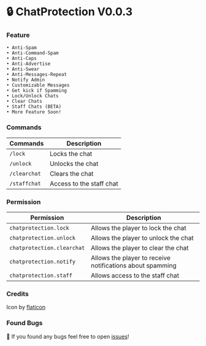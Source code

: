 # 🔒 ChatProtection V0.0.3
### Feature
    • Anti-Spam                                   
    • Anti-Command-Spam                                   
    • Anti-Caps                               
    • Anti-Advertise                              
    • Anti-Swear
    • Anti-Messages-Repeat
    • Notify Admin                                   
    • Customizable Messages                                   
    • Get kick if Spamming                               
    • Lock/Unlock Chats                               
    • Clear Chats
    • Staff Chats (BETA)
    • More Feature Soon!

### Commands
| Commands | Description |
|---------|-------------|
| ```/lock``` | Locks the chat |
| ```/unlock``` | Unlocks the chat |
| ```/clearchat``` | Clears the chat |
| ```/staffchat``` | Access to the staff chat |

### Permission
| Permission | Description |
|---------|-------------|
| ```chatprotection.lock``` | Allows the player to lock the chat |
| ```chatprotection.unlock``` | Allows the player to unlock the chat |
| ```chatprotection.clearchat``` | Allows the player to clear the chat |
| ```chatprotection.notify``` | Allows the player to receive notifications about spamming |
| ```chatprotection.staff``` | Allows access to the staff chat |

### Credits
Icon by [flaticon](https://www.flaticon.com/free-icons/chat)

### Found Bugs
🔎 If you found any bugs feel free to open [issues](https://github.com/LuthMC/ChatProtection/issues)!
